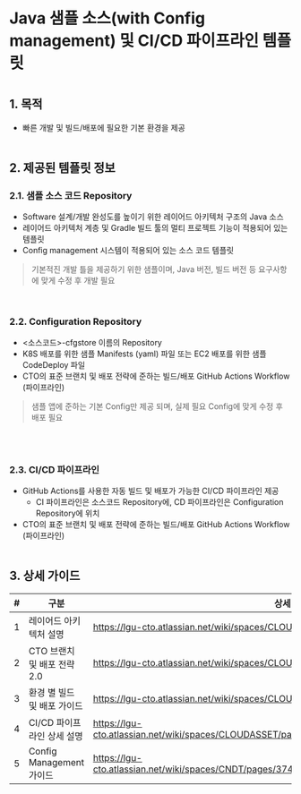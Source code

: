 # Java 샘플 소스(with Config management) 및 CI/CD 파이프라인 템플릿 

#
## 1. 목적
- 빠른 개발 및 빌드/배포에 필요한 기본 환경을 제공
  <br/><br/>

## 2. 제공된 템플릿 정보
### 2.1. 샘플 소스 코드 Repository
- Software 설계/개발 완성도를 높이기 위한 레이어드 아키텍처 구조의 Java 소스
- 레이어드 아키텍처 계층 및 Gradle 빌드 툴의 멀티 프로젝트 기능이 적용되어 있는 템플릿
- Config management 시스템이 적용되어 있는 소스 코드 템플릿 
  <br/>

> 기본적진 개발 틀을 제공하기 위한 샘플이며, Java 버전, 빌드 버전 등 요구사항에 맞게 수정 후 개발 필요

<br/>

### 2.2. Configuration Repository
- <소스코드>-cfgstore 이름의 Repository
- K8S 배포를 위한 샘플 Manifests (yaml) 파일 또는 EC2 배포를 위한 샘플 CodeDeploy 파일
- CTO의 표준 브랜치 및 배포 전략에 준하는 빌드/배포 GitHub Actions Workflow (파이프라인)
  <br/>

> 샘플 앱에 준하는 기본 Config만 제공 되며, 실제 필요 Config에 맞게 수정 후 배포 필요
<br/>

<br/>

### 2.3. CI/CD 파이프라인
- GitHub Actions를 사용한 자동 빌드 및 배포가 가능한 CI/CD 파이프라인 제공
  - CI 파이프라인은 소스코드 Repository에, CD 파이프라인은 Configuration Repository에 위치
- CTO의 표준 브랜치 및 배포 전략에 준하는 빌드/배포 GitHub Actions Workflow (파이프라인)
  <br/><br/>

## 3. 상세 가이드
| # |구분                    | 상세 가이드 |
|---|-----------------------|----|
| 1 |레이어드 아키텍처 설명         |https://lgu-cto.atlassian.net/wiki/spaces/CLOUDASSET/pages/37449924609/1|
| 2 |CTO 브랜치 및 배포 전략 2.0    |https://lgu-cto.atlassian.net/wiki/spaces/CLOUDASSET/pages/37473818834/CTO+2.0|
| 3 |환경 별 빌드 및 배포 가이드     |https://lgu-cto.atlassian.net/wiki/spaces/CLOUDASSET/pages/37473912656|
| 4 |CI/CD 파이프라인 상세 설명     |https://lgu-cto.atlassian.net/wiki/spaces/CLOUDASSET/pages/37473912120/2.1+APP+CI+CD+Repository|
| 5 |Config Management 가이드      |https://lgu-cto.atlassian.net/wiki/spaces/CNDT/pages/37456709169/01.+Config+Management|

